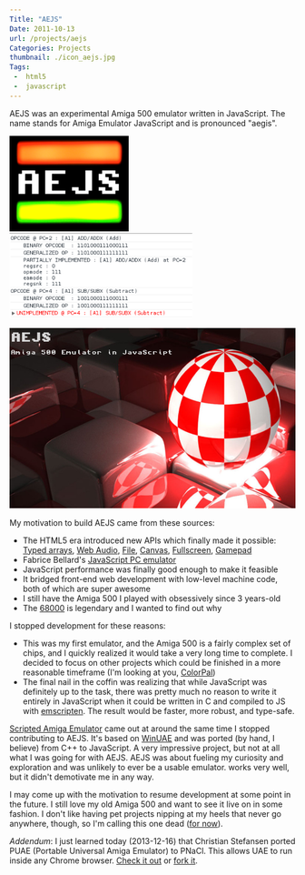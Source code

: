 ```yaml
---
Title: "AEJS"
Date: 2011-10-13
url: /projects/aejs
Categories: Projects
thumbnail: ./icon_aejs.jpg
Tags:
 -  html5
 -  javascript
---
```


AEJS was an experimental Amiga 500 emulator written in JavaScript. The name
stands for Amiga Emulator JavaScript and is pronounced "aegis".

<div class="beside">
<img style="height: 168px" src="icon_aejs.png" title="AEJS logo" alt="AEJS logo" />
<img style="height: 150px" src="log.png" title="AEJS log" alt="AEJS log" />
</div>

![aejs splash screen](splash.png)

My motivation to build AEJS came from these sources:

- The HTML5 era introduced new APIs which finally made it possible:
  [Typed arrays][13], [Web Audio][1], [File][2], [Canvas][3], [Fullscreen][4],
  [Gamepad][5]
- Fabrice Bellard's [JavaScript PC emulator][jsemu]
- JavaScript performance was finally good enough to make it feasible
- It bridged front-end web development with low-level machine code, both of
  which are super awesome
- I still have the Amiga 500 I played with obsessively since 3 years-old
- The [68000][6] is legendary and I wanted to find out why

I stopped development for these reasons:

- This was my first emulator, and the Amiga 500 is a fairly complex set of
  chips, and I quickly realized it would take a very long time to complete. I
  decided to focus on other projects which could be finished in a more
  reasonable timeframe (I'm looking at you, [ColorPal][7])
- The final nail in the coffin was realizing that while JavaScript was
  definitely up to the task, there was pretty much no reason to write it
  entirely in JavaScript when it could be written in C and compiled to JS with
  [emscripten][10]. The result would be faster, more robust, and type-safe.

[Scripted Amiga Emulator][8] came out at around the same time I stopped contributing to AEJS. It's based on
[WinUAE][9] and was ported (by hand, I believe) from C++ to JavaScript. A very
impressive project, but not at all what I was going for with AEJS. AEJS was
about fueling my curiosity and exploration and was unlikely to ever be a usable emulator.
works very well, but it didn't demotivate me in any way.

I may come up with the motivation to resume development at some point
in the future. I still love my old Amiga 500 and want to see it live on in
some fashion. I don't like having pet projects nipping at my heels that never
go anywhere, though, so I'm calling this one dead ([for now][11]).

_Addendum_: I just learned today (2013-12-16) that Christian Stefansen ported
PUAE (Portable Universal Amiga Emulator) to PNaCl. This allows UAE to run
inside any Chrome browser. [Check it out][14] or [fork it][15].

[1]: http://www.w3.org/TR/webaudio/ "Web Audio API"
[2]: http://www.w3.org/TR/FileAPI/ "File API"
[3]: http://www.w3.org/TR/2dcontext/ "Canvas 2D context"
[4]: http://www.w3.org/TR/fullscreen/ "Fullscreen API"
[5]: http://www.w3.org/TR/gamepad/ "Gamepad API"
[6]: https://en.wikipedia.org/wiki/Motorola_68000 "Motorola 68000"
[7]: http://colorpal.org/ "ColorPal"
[8]: https://github.com/naTmeg/ScriptedAmigaEmulator "ScriptedAmigaEmulator"
[9]: https://github.com/tonioni/WinUAE "WinUAE"
[10]: http://emscripten.org "emscripten"
[11]: https://github.com/mwcz/AEJS/ "AEJS on GitHub"
[12]: /tag/aejs/ "Posts about AEJS"
[13]: https://developer.mozilla.org/en-US/docs/Web/JavaScript/Typed_arrays "JavaScript typed arrays"
[14]: http://pnacl-amiga-emulator.appspot.com/ "PNaCl port of PUAE"
[15]: https://github.com/cstefansen/PUAE "PNaCl PUAE port's source code"
[jsemu]: http://bellard.org/jslinux/tech.html
